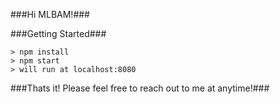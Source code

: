 ###Hi MLBAM!###

###Getting Started###

	> npm install
	> npm start
	> will run at localhost:8080


###Thats it! Please feel free to reach out to me at anytime!###
